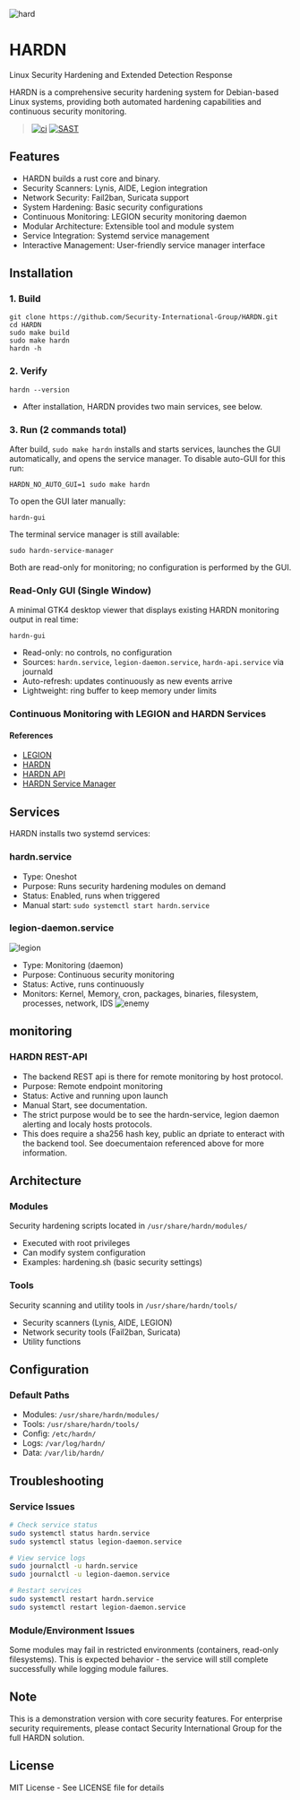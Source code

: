 ![hard](docs/assets/IMG_1233.jpeg)

# HARDN
Linux Security Hardening and Extended Detection Response

HARDN is a comprehensive security hardening system for Debian-based Linux systems, providing both automated hardening capabilities and continuous security monitoring.
> [![ci](https://github.com/Security-International-Group/HARDN/actions/workflows/ci.yml/badge.svg)](https://github.com/Security-International-Group/HARDN/actions/workflows/ci.yml)
> [![SAST](https://github.com/Security-International-Group/HARDN/actions/workflows/codeql.yml/badge.svg)](https://github.com/Security-International-Group/HARDN/actions/workflows/codeql.yml)
## Features
- HARDN builds a rust core and binary. 
- Security Scanners: Lynis, AIDE, Legion integration
- Network Security: Fail2ban, Suricata support
- System Hardening: Basic security configurations
- Continuous Monitoring: LEGION security monitoring daemon
- Modular Architecture: Extensible tool and module system
- Service Integration: Systemd service management
- Interactive Management: User-friendly service manager interface

## Installation

### 1. Build
```
git clone https://github.com/Security-International-Group/HARDN.git
cd HARDN
sudo make build
sudo make hardn
hardn -h 
```
### 2. Verify 
```
hardn --version
```
- After installation, HARDN provides two main services, see below. 

### 3. Run (2 commands total)
After build, `sudo make hardn` installs and starts services, launches the GUI automatically, and opens the service manager. To disable auto-GUI for this run:
```
HARDN_NO_AUTO_GUI=1 sudo make hardn
```
To open the GUI later manually:
```
hardn-gui
```
The terminal service manager is still available:
```
sudo hardn-service-manager
```
Both are read-only for monitoring; no configuration is performed by the GUI.

### Read-Only GUI (Single Window)
A minimal GTK4 desktop viewer that displays existing HARDN monitoring output in real time:
```
hardn-gui
```
- Read-only: no controls, no configuration
- Sources: `hardn.service`, `legion-daemon.service`, `hardn-api.service` via journald
- Auto-refresh: updates continuously as new events arrive
- Lightweight: ring buffer to keep memory under limits

### Continuous Monitoring with LEGION and HARDN Services

#### References
- [LEGION](docs/legion-daemon.md)
- [HARDN](docs/hardn.md)
- [HARDN API](docs/hardn-api.md)
- [HARDN Service Manager](docs/hardn-service-manager.md)

## Services

HARDN installs two systemd services:

### hardn.service
- Type: Oneshot
- Purpose: Runs security hardening modules on demand
- Status: Enabled, runs when triggered
- Manual start: `sudo systemctl start hardn.service`

### legion-daemon.service
![legion](docs/assets/legion.jpeg)
- Type: Monitoring (daemon)
- Purpose: Continuous security monitoring
- Status: Active, runs continuously
- Monitors: Kernel, Memory, cron, packages, binaries, filesystem, processes, network, IDS
![enemy](docs/assets/enemy.jpeg)

## monitoring

### HARDN REST-API
- The backend REST api is there for remote monitoring by host protocol. 
- Purpose: Remote endpoint monitoring
- Status: Active and running upon launch
- Manual Start, see documentation. 
- The strict purpose would be to see the hardn-service, legion daemon alerting and localy hosts protocols. 
- This does require a sha256 hash key, public an dpriate to enteract with the backend tool. See doecumentaion referenced above for more information. 


## Architecture

### Modules
Security hardening scripts located in `/usr/share/hardn/modules/`
- Executed with root privileges
- Can modify system configuration
- Examples: hardening.sh (basic security settings)

### Tools
Security scanning and utility tools in `/usr/share/hardn/tools/`
- Security scanners (Lynis, AIDE, LEGION)
- Network security tools (Fail2ban, Suricata)
- Utility functions

## Configuration

### Default Paths
- Modules: `/usr/share/hardn/modules/`
- Tools: `/usr/share/hardn/tools/`
- Config: `/etc/hardn/`
- Logs: `/var/log/hardn/`
- Data: `/var/lib/hardn/`


## Troubleshooting

### Service Issues
```bash
# Check service status
sudo systemctl status hardn.service
sudo systemctl status legion-daemon.service

# View service logs
sudo journalctl -u hardn.service
sudo journalctl -u legion-daemon.service

# Restart services
sudo systemctl restart hardn.service
sudo systemctl restart legion-daemon.service
```

### Module/Environment Issues
Some modules may fail in restricted environments (containers, read-only filesystems). This is expected behavior - the service will still complete successfully while logging module failures.

## Note

This is a demonstration version with core security features. For enterprise security requirements, please contact Security International Group for the full HARDN solution.

## License

MIT License - See LICENSE file for details
